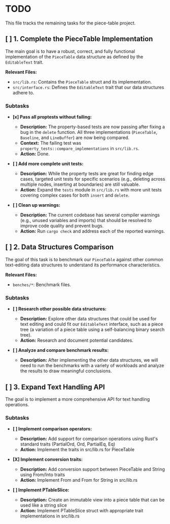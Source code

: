 # TODO

This file tracks the remaining tasks for the piece-table project.

## [ ] 1. Complete the PieceTable Implementation

The main goal is to have a robust, correct, and fully functional implementation of the `PieceTable` data structure as defined by the `EditableText` trait.

**Relevant Files:**
*   `src/lib.rs`: Contains the `PieceTable` struct and its implementation.
*   `src/interface.rs`: Defines the `EditableText` trait that our data structures adhere to.

### Subtasks

*   **[x] Pass all proptests without failing:**
    *   **Description:** The property-based tests are now passing after fixing a bug in the `delete` function. All three implementations (`PieceTable`, `Baseline`, and `LineBuffer`) are now being compared.
    *   **Context:** The failing test was `property_tests::compare_implementations` in `src/lib.rs`.
    *   **Action:** Done.

*   **[ ] Add more complete unit tests:**
    *   **Description:** While the property tests are great for finding edge cases, targeted unit tests for specific scenarios (e.g., deleting across multiple nodes, inserting at boundaries) are still valuable.
    *   **Action:** Expand the `tests` module in `src/lib.rs` with more unit tests covering complex cases for both `insert` and `delete`.

*   **[ ] Clean up warnings:**
    *   **Description:** The current codebase has several compiler warnings (e.g., unused variables and imports) that should be resolved to improve code quality and prevent bugs.
    *   **Action:** Run `cargo check` and address each of the reported warnings.

## [ ] 2. Data Structures Comparison

The goal of this task is to benchmark our `PieceTable` against other common text-editing data structures to understand its performance characteristics.

**Relevant Files:**
*   `benches/*`: Benchmark files.

### Subtasks

*   **[ ] Research other possible data structures:**
    *   **Description:** Explore other data structures that could be used for text editing and could fit our `EditableText` interface, such as a piece tree (a variation of a piece table using a self-balancing binary search tree).
    *   **Action:** Research and document potential candidates.

*   **[ ] Analyze and compare benchmark results:**
    *   **Description:** After implementing the other data structures, we will need to run the benchmarks with a variety of workloads and analyze the results to draw meaningful conclusions.

## [ ] 3. Expand Text Handling API

The goal is to implement a more comprehensive API for text handling operations.

### Subtasks

*   **[ ] Implement comparison operators:**
    *   **Description:** Add support for comparison operations using Rust's standard traits (PartialOrd, Ord, PartialEq, Eq)
    *   **Action:** Implement the traits in src/lib.rs for PieceTable

*   **[X] Implement conversion traits:**
    *   **Description:** Add conversion support between PieceTable and String using From/Into traits
    *   **Action:** Implement From<String> and From<PieceTable> for String in src/lib.rs

*   **[ ] Implement PTableSlice:**
    *   **Description:** Create an immutable view into a piece table that can be used like a string slice
    *   **Action:** Implement PTableSlice struct with appropriate trait implementations in src/lib.rs
